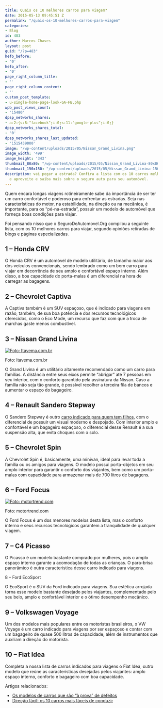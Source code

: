 ```yaml
---
title: Quais os 10 melhores carros para viagem?
date: 2015-05-13 09:45:51 Z
permalink: "/quais-os-10-melhores-carros-para-viagem"
categories:
- Blog
id: 483
author: Marcos Chaves
layout: post
guid: "/?p=483"
hefo_before:
- '0'
hefo_after:
- '0'
page_right_column_title:
- ''
page_right_column_content:
- ''
custom_post_template:
- u-single-home-page-look-GA-FB.php
wpb_post_views_count:
- '15480'
dpsp_networks_shares:
- a:2:{s:8:"facebook";i:0;s:11:"google-plus";i:0;}
dpsp_networks_shares_total:
- '0'
dpsp_networks_shares_last_updated:
- '1515439000'
image: "/wp-content/uploads/2015/05/Nissan_Grand_Livina.png"
image_width: '499'
image_height: '343'
thumbnail_80x80: "/wp-content/uploads/2015/05/Nissan_Grand_Livina-80x80.png"
thumbnail_150x150: "/wp-content/uploads/2015/05/Nissan_Grand_Livina-150x150.png"
description: vai pegar a estrada? Confira a lista com os 10 carros melhores para viajar
  e aproveite e saiba mais sobre o seguro auto para seu automóvel.
---
```


Quem encara longas viagens rotineiramente sabe da importância de ser ter um carro confortável e poderoso para enfrentar as estradas. Seja nas características do motor, na estabilidade, na direção ou na mecânica, é importante, para os “pé-na-estrada”, possuir um modelo de automóvel que forneça boas condições para viajar.
  
Foi pensando nisso que o SeguroDeAutomovel.Org compilou a seguinte lista, com os 10 melhores carros para viajar, segundo opiniões retiradas de blogs e páginas especializadas.

## 1 – Honda CRV

O Honda CRV é um automóvel de modelo utilitário, de tamanho maior aos dos veículos convencionais, sendo lembrado como um bom carro para viajar em decorrência de seu amplo e confortável espaço interno. Além disso, a boa capacidade do porta-malas é um diferencial na hora de carregar as bagagens.

## 2 – Chevrolet Captiva

A Captiva também é um SUV espaçoso, que é indicado para viagens em razão, também, de sua boa potência e dos recursos tecnológicos oferecidos, como o Eco Mode, um recurso que faz com que a troca de marchas gaste menos combustível.

## 3 – Nissan Grand Livina

<div id="attachment_484"  class="wp-caption aligncenter">
  <a href="/wp-content/uploads/2015/05/Nissan_Grand_Livina.png"><img class="img-adjustment size-full wp-image-484" src="/wp-content/uploads/2015/05/Nissan_Grand_Livina.png" alt="Foto: Itavema.com.br" width="499" height="343" srcset="/wp-content/uploads/2015/05/Nissan_Grand_Livina.png 499w, /wp-content/uploads/2015/05/Nissan_Grand_Livina-250x172.png 250w, /wp-content/uploads/2015/05/Nissan_Grand_Livina-120x82.png 120w" sizes="(max-width: 499px) 100vw, 499px" /></a>
  
  <p class="wp-caption-text">
    Foto: Itavema.com.br
  </p>
</div>

O Grand Livina é um utilitário altamente recomendado como um carro para famílias. A distância entre seus eixos permite “abrigar” até 7 pessoas em seu interior, com o conforto garantido pela assinatura da Nissan. Caso a família não seja tão grande, é possível recolher a terceira fila de bancos e aumentar o espaço do bagageiro.

## 4 – Renault Sandero Stepway

O Sandero Stepway é outro <a href="/10-carros-mais-indicados-para-quem-tem-filhos" target="_blank">carro indicado para quem tem filhos</a>, com o diferencial de possuir um visual moderno e despojado. Com interior amplo e confortável e um bagageiro espaçoso, o diferencial desse Renault é a sua suspensão alta, que evita choques com o solo.

## 5 – Chevrolet Spin

A Chevrolet Spin é, basicamente, uma minivan, ideal para levar toda a família ou os amigos para viagens. O modelo possui porta-objetos em seu amplo interior para garantir o conforto dos viajantes, bem como um porta-malas com capacidade para armazenar mais de 700 litros de bagagens.

## 6 – Ford Focus

<div id="attachment_485"  class="wp-caption aligncenter">
  <a href="/wp-content/uploads/2015/05/ford_focus.png"><img class="size-full wp-image-485" src="/wp-content/uploads/2015/05/ford_focus.png" alt="Foto: motortrend.com" width="388" height="243" srcset="/wp-content/uploads/2015/05/ford_focus.png 388w, /wp-content/uploads/2015/05/ford_focus-250x157.png 250w, /wp-content/uploads/2015/05/ford_focus-120x75.png 120w" sizes="(max-width: 388px) 100vw, 388px" /></a>
  
  <p class="wp-caption-text">
    Foto: motortrend.com
  </p>
</div>

O Ford Focus é um dos menores modelos desta lista, mas o conforto interno e seus recursos tecnológicos garantem a tranquilidade de qualquer viagem.

## 7 – C4 Picasso

O Picasso é um modelo bastante comprado por mulheres, pois o amplo espaço interno garante a acomodação de todas as crianças. O para-brisa panorâmico é outra característica desse carro indicado para viagens.
  
8 – Ford EcoSport

O EcoSport é o SUV da Ford indicado para viagens. Sua estética arrojada torna esse modelo bastante desejado pelos viajantes, complementado pelo seu belo, amplo e confortável interior e o ótimo desempenho mecânico.

## 9 – Volkswagen Voyage

Um dos modelos mais populares entre os motoristas brasileiros, o VW Voyage é um carro indicado para viagens por ser espaçoso e contar com um bagageiro de quase 500 litros de capacidade, além de instrumentos que auxiliam a direção do motorista.

## 10 – Fiat Idea

Completa a nossa lista de carros indicados para viagens o Fiat Idea, outro modelo que reúne as características desejadas pelos viajantes: amplo espaço interno, conforto e bagageiro com boa capacidade.

Artigos relacionados:

  * <a href="/modelos-de-carros-que-sao-a-prova-de-defeito" target="_blank">Os modelos de carros que são “à prova” de defeitos</a>
  * <a href="/direcao-facil-10-carros-mais-faceis-de-conduzir" target="_blank">Direção fácil: os 10 carros mais fáceis de conduzir</a>